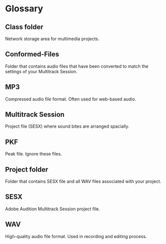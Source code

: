 # Glossary

## Class folder

Network storage area for multimedia projects.

## Conformed-Files

Folder that contains audio files that have been converted to match the settings of your Multitrack Session.

## MP3

Compressed audio file format. Often used for web-based audio.

## Multitrack Session

Project file \(SESX\) where sound bites are arranged spacially.

## PKF

Peak file. Ignore these files.

## Project folder

Folder that contains SESX file and all WAV files associated with your project.

## SESX

Adobe Audition Multitrack Session project file.

## WAV

High-quality audio file format. Used in recording and editing process.

